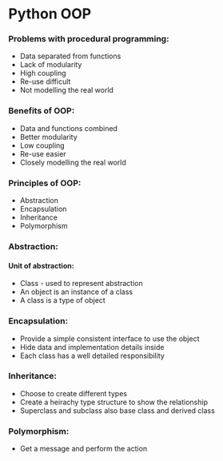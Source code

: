 # Python OOP

### Problems with procedural programming:
* Data separated from functions
* Lack of modularity
* High coupling
* Re-use difficult
* Not modelling the real world

### Benefits of OOP:
* Data and functions combined
* Better modularity 
* Low coupling
* Re-use easier
* Closely modelling the real world

### Principles of OOP:
* Abstraction
* Encapsulation
* Inheritance
* Polymorphism

### Abstraction:
#### Unit of abstraction:
* Class - used to represent abstraction
* An object is an instance of a class
* A class is a type of object

### Encapsulation:
* Provide a simple consistent interface to use the object
* Hide data and implementation details inside
* Each class has a well detailed responsibility

### Inheritance:
* Choose to create different types
* Create a heirachy type structure to show the relationship
* Superclass and subclass also base class and derived class

### Polymorphism:
* Get a message and perform the action